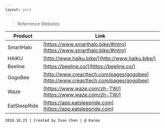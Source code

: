```yaml
---
layout: post
---
```


> Referrence Websites

Product | Link
------------ | -------------
SmartHalo | [https://www.smarthalo.bike/#intro](https://www.smarthalo.bike/#intro)
HAiKU | [http://www.haiku.bike/](http://www.haiku.bike/)
Beeline | [https://beeline.co/](https://beeline.co/)
GogoBee | [http://www.creacttech.com/pages/gogobee](http://www.creacttech.com/pages/gogobee)
Waze | [https://www.waze.com/zh-TW/](https://www.waze.com/zh-TW/)
EatSleepRide | [https://app.eatsleepride.com](https://app.eatsleepride.com)

```
2018.10.23 | Created by Ivan Chen | @ Karma
```